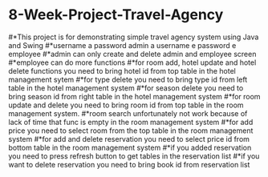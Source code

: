 ﻿# 8-Week-Project-Travel-Agency
﻿#*This project is for demonstrating simple travel agency system using Java and Swing
﻿#*username a  password admin  a  username e password e employee
﻿#*admin can only create and delete admin and employee screen
﻿#*employee can do more functions
﻿#*for room add, hotel update and hotel delete functions you need to bring hotel id from top table in the hotel management sytem
﻿#*for type delete you need to bring type id from left table in the hotel management system
﻿#*for season delete you need to bring season id from right table in the hotel management system
﻿#*for room update and delete you need to bring room id from top table in the room  management system.
﻿#*room search unfortunately not work because of lack of time that func is empty in the room management system
﻿#*for add price  you need to select room from the  top table in the room management system
﻿#*for add and delete reservation you need to select price id from bottom table in the room management system
﻿#*if you added reservation you need to press refresh button to get tables in the reservation list 
﻿#*if you want to delete reservation you need to bring book id from reservation list
